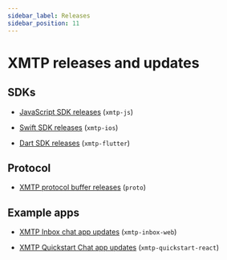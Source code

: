 ```yaml
---
sidebar_label: Releases
sidebar_position: 11
---
```


# XMTP releases and updates

## SDKs

- [JavaScript SDK releases](https://github.com/xmtp/xmtp-js/releases) (`xmtp-js`)

- [Swift SDK releases](https://github.com/xmtp/xmtp-ios/tags) (`xmtp-ios`)

- [Dart SDK releases](https://github.com/xmtp/xmtp-flutter/tags) (`xmtp-flutter`)

## Protocol

- [XMTP protocol buffer releases](https://github.com/xmtp/proto/releases) (`proto`)

## Example apps

- [XMTP Inbox chat app updates](https://github.com/xmtp-labs/xmtp-inbox-web/issues?q=is%3Aissue+is%3Aclosed) (`xmtp-inbox-web`)

- [XMTP Quickstart Chat app updates](https://github.com/xmtp/xmtp-quickstart-react/pulls?q=is%3Apr+is%3Aclosed) (`xmtp-quickstart-react`)
